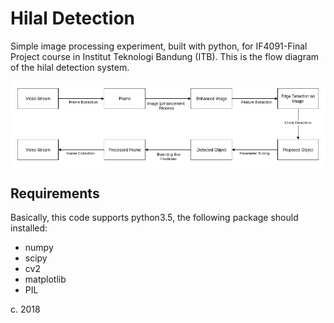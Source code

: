 # Hilal Detection 

Simple image processing experiment, built with python, for IF4091-Final Project course in Institut Teknologi Bandung (ITB). 
This is the flow diagram of the hilal detection system.

<img src="data/System Flow Diagram.jpg" align="center">

## Requirements
Basically, this code supports python3.5, the following package should installed:

* numpy
* scipy
* cv2
* matplotlib
* PIL

c. 2018